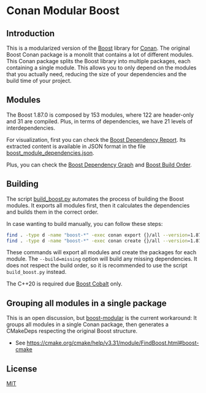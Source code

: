 # Conan Modular Boost


## Introduction

This is a modularized version of the [Boost](https://www.boost.org/) library for [Conan](https://conan.io/). The original Boost Conan package is a monolit that contains a lot of different modules. This Conan package splits the Boost library into multiple packages, each containing a single module. This allows you to only depend on the modules that you actually need, reducing the size of your dependencies and the build time of your project.

## Modules

The Boost 1.87.0 is composed by 153 modules, where 122 are header-only and 31 are compiled. Plus, in terms of dependencies, we have 21 levels of interdependencies.

For visualization, first you can check the [Boost Dependency Report](https://pdimov.github.io/boostdep-report/boost-1.87.0/module-levels.html).
Its extracted content is available in JSON format in the file [boost_module_dependencies.json](boost_module_dependencies.json).

Plus, you can check the [Boost Dependency Graph](docs/conan_boost_graph_info.html) and [Boost Build Order](docs/conan_boost_build_order.html).

## Building

The script [build_boost.py](build_boost.py) automates the process of building the Boost modules.
It exports all modules first, then it calculates the dependencies and builds them in the correct order.

In case wanting to build manually, you can follow these steps:

```bash
find . -type d -name "boost-*" -exec conan export {}/all --version=1.87 \;
find . -type d -name "boost-*" -exec conan create {}/all --version=1.87 --build=missing -s compiler.cppstd=20 \;
```

These commands will export all modules and create the packages for each module. The `--build=missing` option will build any missing dependencies.
It does not respect the build order, so it is recommended to use the script `build_boost.py` instead.

The C++20 is required due [Boost Cobalt](https://www.boost.org/doc/libs/1_87_0/libs/cobalt/doc/html/index.html) only.

## Grouping all modules in a single package

This is an open discussion, but [boost-modular](boost-modular) is the current workaround:
It groups all modules in a single Conan package, then generates a CMakeDeps respecting the original Boost structure.

- See https://cmake.org/cmake/help/v3.31/module/FindBoost.html#boost-cmake


## License

[MIT](LICENSE)